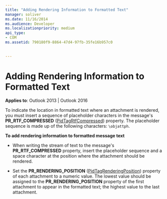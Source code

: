 ```yaml
---
title: "Adding Rendering Information to Formatted Text"
manager: soliver
ms.date: 11/16/2014
ms.audience: Developer
ms.localizationpriority: medium
api_type:
- COM
ms.assetid: 790180f9-8864-47d4-97fb-35fe16b957c0
 
 
---
```


# Adding Rendering Information to Formatted Text

**Applies to**: Outlook 2013 | Outlook 2016
  
To indicate the location in formatted text where an attachment is rendered, you must insert a sequence of placeholder characters in the message's **PR_RTF_COMPRESSED** ([PidTagRtfCompressed](pidtagrtfcompressed-canonical-property.md)) property. The placeholder sequence is made up of the following characters: `\objattph`.
  
 **To add rendering information to formatted message text**
  
- When writing the stream of text to the message's **PR_RTF_COMPRESSED** property, insert the placeholder sequence and a space character at the position where the attachment should be rendered.

- Set the **PR_RENDERING_POSITION** ([PidTagRenderingPosition](pidtagrenderingposition-canonical-property.md)) property of each attachment to a numeric value. The lowest value should be assigned to the **PR_RENDERING_POSITION** property of the first attachment to appear in the formatted text; the highest value to the last attachment.
